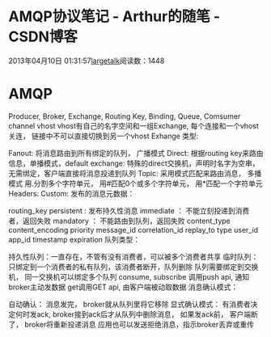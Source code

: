 # AMQP协议笔记 - Arthur的随笔 - CSDN博客
2013年04月10日 01:31:57[largetalk](https://me.csdn.net/largetalk)阅读数：1448
# AMQP[](#amqp)
Producer, Broker, Exchange, Routing Key, Binding, Queue, Comsumer
channel
vhost vhost有自己的名字空间和一组Exchange, 每个连接和一个vhost关连， 链接中不可以直接切换到另一个vhost
Exhange 类型:
> 
Fanout: 将消息路由到所有绑定的队列， 广播模式
Direct: 根据routing key来路由信息，单播模式，default exchange: 特殊的direct交换机，声明时名字为空串， 无需绑定，客户端直接将消息投递到队列
Topic: 采用模式匹配来路由消息， 多播模式 用.分割多个字符单元， 用#匹配0个或多个字符单元， 用*匹配一个字符单元
Headers:
Custom:
发布的消息元数据：
> 
routing_key
persistent : 发布持久性消息
immediate ： 不能立刻投递到消费者，返回失败
mandatory ： 不能路由到队列，返回失败
content_type
content_encoding
priority
message_id
correlation_id
replay_to
type
user_id
app_id
timestamp
expiration
队列类型：
> 
持久性队列：一直存在，不管有没有消费者，可以被多个消费者共享
临时队列： 只绑定到一个消费者的私有队列，该消费者断开，队列删除
队列需要绑定到交换机， 同一交换机可以绑定多个队列
consume, subscribe 调用push api, 通知broker主动发数据
get调用GET api, 由客户端被动取数据
消息确认模式：
> 
自动确认： 消息发完， broker就从队列里将它移除
显式确认模式： 有消费者决定何时发ack, broker接到ack后才从队列中删除消息， 如果发ack前， 客户端断了， broker将重新投递消息
应用也可以发送拒绝消息，指示broker丢弃或重传
